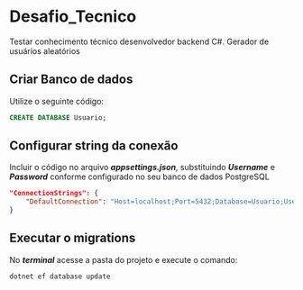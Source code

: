 # Desafio_Tecnico
Testar conhecimento técnico desenvolvedor backend C#. Gerador de usuários aleatórios

## Criar Banco de dados
Utilize o seguinte código:
```sql
CREATE DATABASE Usuario;
```
## Configurar string da conexão
Incluir o código no arquivo ***appsettings.json***, substituindo **_Username_** e **_Password_** conforme configurado no seu banco de dados PostgreSQL
```json
"ConnectionStrings": {
    "DefaultConnection": "Host=localhost;Port=5432;Database=Usuario;Username=seu_usuario;Password=sua_senha"
}
```

## Executar o migrations
No **_terminal_** acesse a pasta do projeto e execute o comando:
```shell
dotnet ef database update
```
